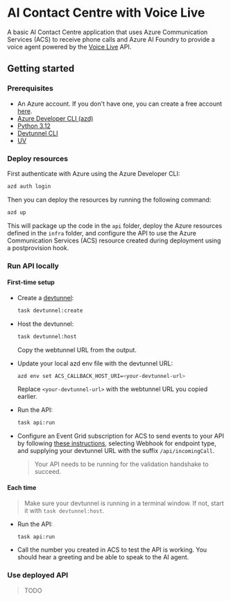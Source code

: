 # AI Contact Centre with Voice Live

A basic AI Contact Centre application that uses Azure Communication Services (ACS) to receive phone calls and Azure AI Foundry to provide a voice agent powered by the [Voice Live](https://learn.microsoft.com/en-us/azure/ai-services/speech-service/voice-live) API.

## Getting started

### Prerequisites

- An Azure account. If you don't have one, you can create a free account [here](https://azure.microsoft.com/free/).
- [Azure Developer CLI (azd)](https://learn.microsoft.com/en-us/azure/developer/azure-developer-cli/)
- [Python 3.12](https://www.python.org/downloads/)
- [Devtunnel CLI](https://learn.microsoft.com/en-us/azure/developer/dev-tunnels/overview)
- [UV](https://www.uv.dev/)

### Deploy resources

First authenticate with Azure using the Azure Developer CLI:

```bash
azd auth login
```

Then you can deploy the resources by running the following command:

```bash
azd up
```

This will package up the code in the `api` folder, deploy the Azure resources defined in the `infra` folder, and configure the API to use the Azure Communication Services (ACS) resource created during deployment using a postprovision hook.

### Run API locally

#### First-time setup

- Create a [devtunnel](https://learn.microsoft.com/en-us/azure/developer/dev-tunnels/overview):

  ```bash
  task devtunnel:create
  ```

- Host the devtunnel:

  ```bash
  task devtunnel:host
  ```

  Copy the webtunnel URL from the output.

- Update your local azd env file with the devtunnel URL:

  ```bash
  azd env set ACS_CALLBACK_HOST_URI=<your-devtunnel-url>
  ```

  Replace `<your-devtunnel-url>` with the webtunnel URL you copied earlier.

- Run the API:

  ```bash
  task api:run
  ```

- Configure an Event Grid subscription for ACS to send events to your API by following [these instructions](https://learn.microsoft.com/en-us/azure/communication-services/concepts/call-automation/incoming-call-notification), selecting Webhook for endpoint type, and supplying your devtunnel URL with the suffix `/api/incomingCall`.
  > Your API needs to be running for the validation handshake to succeed.

#### Each time

> Make sure your devtunnel is running in a terminal window. If not, start it with `task devtunnel:host`.

- Run the API:

  ```bash
  task api:run
  ```

- Call the number you created in ACS to test the API is working. You should hear a greeting and be able to speak to the AI agent.

### Use deployed API

> TODO
